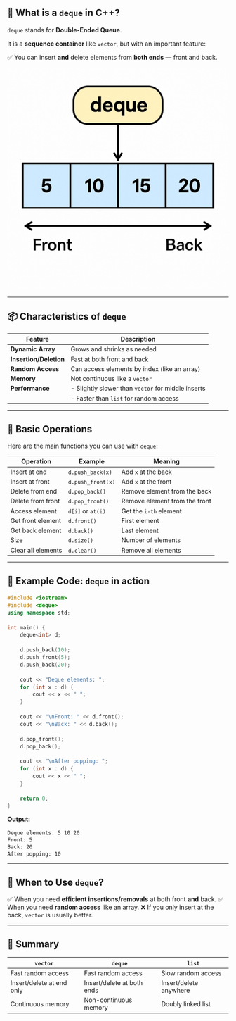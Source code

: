## 🚪 **What is a `deque` in C++?**

`deque` stands for **Double-Ended Queue**.

It is a **sequence container** like `vector`, but with an important feature:

✅ You can insert **and** delete elements from **both ends** — front and back.

![Deque diagram](deque-diagram.png)

---

## 📦 **Characteristics of `deque`**

| Feature                | Description                                        |
| ---------------------- | -------------------------------------------------- |
| **Dynamic Array**      | Grows and shrinks as needed                        |
| **Insertion/Deletion** | Fast at both front and back                        |
| **Random Access**      | Can access elements by index (like an array)       |
| **Memory**             | Not continuous like a `vector`                     |
| **Performance**        | - Slightly slower than `vector` for middle inserts |
|                        | - Faster than `list` for random access             |

---

## 🌲 **Basic Operations**

Here are the main functions you can use with `deque`:

| Operation          | Example           | Meaning                       |
| ------------------ | ----------------- | ----------------------------- |
| Insert at end      | `d.push_back(x)`  | Add `x` at the back           |
| Insert at front    | `d.push_front(x)` | Add `x` at the front          |
| Delete from end    | `d.pop_back()`    | Remove element from the back  |
| Delete from front  | `d.pop_front()`   | Remove element from the front |
| Access element     | `d[i]` or `at(i)` | Get the `i-th` element        |
| Get front element  | `d.front()`       | First element                 |
| Get back element   | `d.back()`        | Last element                  |
| Size               | `d.size()`        | Number of elements            |
| Clear all elements | `d.clear()`       | Remove all elements           |

---

## 📝 **Example Code: `deque` in action**

```cpp
#include <iostream>
#include <deque>
using namespace std;

int main() {
    deque<int> d;

    d.push_back(10);
    d.push_front(5);
    d.push_back(20);

    cout << "Deque elements: ";
    for (int x : d) {
        cout << x << " ";
    }

    cout << "\nFront: " << d.front();
    cout << "\nBack: " << d.back();

    d.pop_front();
    d.pop_back();

    cout << "\nAfter popping: ";
    for (int x : d) {
        cout << x << " ";
    }

    return 0;
}
```

**Output:**

```
Deque elements: 5 10 20 
Front: 5
Back: 20
After popping: 10 
```

---

## 🎯 **When to Use `deque`?**

✅ When you need **efficient insertions/removals** at both front **and** back.
✅ When you need **random access** like an array.
❌ If you only insert at the back, `vector` is usually better.

---

## 🌟 Summary

| `vector`                  | `deque`                    | `list`                 |
| ------------------------- | -------------------------- | ---------------------- |
| Fast random access        | Fast random access         | Slow random access     |
| Insert/delete at end only | Insert/delete at both ends | Insert/delete anywhere |
| Continuous memory         | Non-continuous memory      | Doubly linked list     |